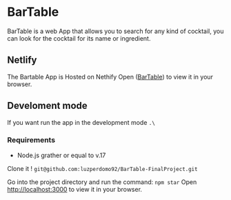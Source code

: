 # BarTable
BarTable is a web App that allows you to search for any kind of cocktail, you can look for the cocktail for its name or ingredient.

## Netlify
The Bartable App is Hosted on Nethify
Open ([BarTable](https://epic-jackson-bf2a41.netlify.app/)) to view it in your browser.


## Develoment mode
If you want run the app in the development mode ```.\```

### Requirements 
- Node.js grather or equal to v.17

Clone it !
``` git@github.com:luzperdomo92/BarTable-FinalProject.git ```

Go into the project directory and run the command:
``` npm star ```
Open [http://localhost:3000](http://localhost:3000) to view it in your browser.

